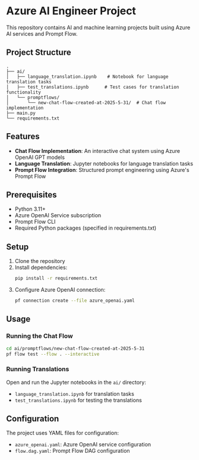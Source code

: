 # Azure AI Engineer Project

This repository contains AI and machine learning projects built using Azure AI services and Prompt Flow.

## Project Structure

```
.
├── ai/
│   ├── language_translation.ipynb    # Notebook for language translation tasks
│   ├── test_translations.ipynb      # Test cases for translation functionality
│   └── promptflows/
│       └── new-chat-flow-created-at-2025-5-31/  # Chat flow implementation
├── main.py
└── requirements.txt
```

## Features

- **Chat Flow Implementation**: An interactive chat system using Azure OpenAI GPT models
- **Language Translation**: Jupyter notebooks for language translation tasks
- **Prompt Flow Integration**: Structured prompt engineering using Azure's Prompt Flow

## Prerequisites

- Python 3.11+
- Azure OpenAI Service subscription
- Prompt Flow CLI
- Required Python packages (specified in requirements.txt)

## Setup

1. Clone the repository
2. Install dependencies:
   ```bash
   pip install -r requirements.txt
   ```
3. Configure Azure OpenAI connection:
   ```bash
   pf connection create --file azure_openai.yaml
   ```

## Usage

### Running the Chat Flow

```bash
cd ai/promptflows/new-chat-flow-created-at-2025-5-31
pf flow test --flow . --interactive
```

### Running Translations

Open and run the Jupyter notebooks in the `ai/` directory:
- `language_translation.ipynb` for translation tasks
- `test_translations.ipynb` for testing the translations

## Configuration

The project uses YAML files for configuration:
- `azure_openai.yaml`: Azure OpenAI service configuration
- `flow.dag.yaml`: Prompt Flow DAG configuration
